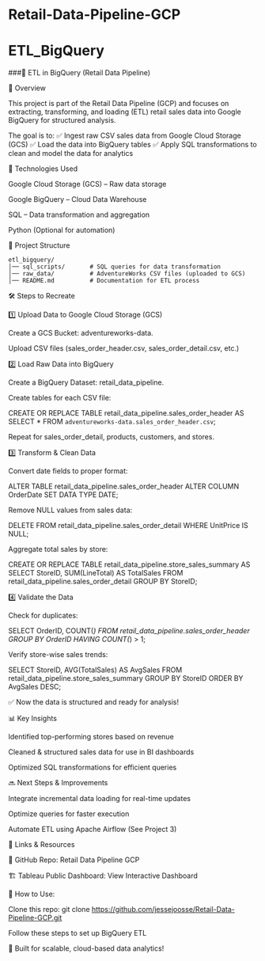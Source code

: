 # Retail-Data-Pipeline-GCP
# ETL_BigQuery

###🚀 ETL in BigQuery (Retail Data Pipeline)

📌 Overview

This project is part of the Retail Data Pipeline (GCP) and focuses on extracting, transforming, and loading (ETL) retail sales data into Google BigQuery for structured analysis.

The goal is to:
✅ Ingest raw CSV sales data from Google Cloud Storage (GCS)
✅ Load the data into BigQuery tables
✅ Apply SQL transformations to clean and model the data for analytics

🔧 Technologies Used

Google Cloud Storage (GCS) – Raw data storage

Google BigQuery – Cloud Data Warehouse

SQL – Data transformation and aggregation

Python (Optional for automation)

📂 Project Structure
```
etl_bigquery/
│── sql_scripts/       # SQL queries for data transformation
│── raw_data/          # AdventureWorks CSV files (uploaded to GCS)
│── README.md          # Documentation for ETL process
```
🛠 Steps to Recreate

1️⃣ Upload Data to Google Cloud Storage (GCS)

Create a GCS Bucket: adventureworks-data.

Upload CSV files (sales_order_header.csv, sales_order_detail.csv, etc.)

2️⃣ Load Raw Data into BigQuery

Create a BigQuery Dataset: retail_data_pipeline.

Create tables for each CSV file:

CREATE OR REPLACE TABLE retail_data_pipeline.sales_order_header AS
SELECT * FROM `adventureworks-data.sales_order_header.csv`;

Repeat for sales_order_detail, products, customers, and stores.

3️⃣ Transform & Clean Data

Convert date fields to proper format:

ALTER TABLE retail_data_pipeline.sales_order_header
ALTER COLUMN OrderDate SET DATA TYPE DATE;

Remove NULL values from sales data:

DELETE FROM retail_data_pipeline.sales_order_detail
WHERE UnitPrice IS NULL;

Aggregate total sales by store:

CREATE OR REPLACE TABLE retail_data_pipeline.store_sales_summary AS
SELECT StoreID, SUM(LineTotal) AS TotalSales
FROM retail_data_pipeline.sales_order_detail
GROUP BY StoreID;

4️⃣ Validate the Data

Check for duplicates:

SELECT OrderID, COUNT(*)
FROM retail_data_pipeline.sales_order_header
GROUP BY OrderID
HAVING COUNT(*) > 1;

Verify store-wise sales trends:

SELECT StoreID, AVG(TotalSales) AS AvgSales
FROM retail_data_pipeline.store_sales_summary
GROUP BY StoreID
ORDER BY AvgSales DESC;

✅ Now the data is structured and ready for analysis!

📊 Key Insights

Identified top-performing stores based on revenue

Cleaned & structured sales data for use in BI dashboards

Optimized SQL transformations for efficient queries

🔜 Next Steps & Improvements

Integrate incremental data loading for real-time updates

Optimize queries for faster execution

Automate ETL using Apache Airflow (See Project 3)

🔗 Links & Resources

📂 GitHub Repo: Retail Data Pipeline GCP

🏗 Tableau Public Dashboard: View Interactive Dashboard

📌 How to Use:

Clone this repo: git clone https://github.com/jessejoosse/Retail-Data-Pipeline-GCP.git

Follow these steps to set up BigQuery ETL

🚀 Built for scalable, cloud-based data analytics!

